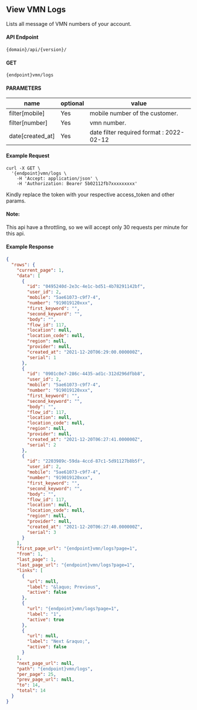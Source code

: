 ## View VMN Logs

Lists all message of VMN numbers of your account.

#### API Endpoint

```
{domain}/api/{version}/
```

#### GET

```
{endpoint}vmn/logs
```

#### PARAMETERS

| name             | optional | value                                    |
| ---------------- | -------- | ---------------------------------------- |
| filter[mobile]   | Yes      | mobile number of the customer.           |
| filter[number]   | Yes      | vmn number.                              |
| date[created_at] | Yes      | date filter required format : 2022-02-12 |

#### Example Request

```
curl -X GET \
  '{endpoint}vmn/logs \
    -H 'Accept: application/json' \
    -H 'Authorization: Bearer 5b02112fb7xxxxxxxxx'
```

Kindly replace the token with your respective access_token and other params.

#### Note:

This api have a throttling, so we will accept only 30 requests per minute for this api.

#### Example Response

```json
{
  "rows": {
    "current_page": 1,
    "data": [
      {
        "id": "0495240d-2e3c-4e1c-bd51-4b78291142bf",
        "user_id": 2,
        "mobile": "5ae61073-c9f7-4",
        "number": "919019120xxx",
        "first_keyword": "",
        "second_keyword": "",
        "body": "",
        "flow_id": 117,
        "location": null,
        "location_code": null,
        "region": null,
        "provider": null,
        "created_at": "2021-12-20T06:29:00.000000Z",
        "serial": 1
      },
      {
        "id": "0901c0e7-286c-4435-ad1c-312d296dfbb8",
        "user_id": 2,
        "mobile": "5ae61073-c9f7-4",
        "number": "919019120xxx",
        "first_keyword": "",
        "second_keyword": "",
        "body": "",
        "flow_id": 117,
        "location": null,
        "location_code": null,
        "region": null,
        "provider": null,
        "created_at": "2021-12-20T06:27:41.000000Z",
        "serial": 2
      },
      {
        "id": "2203989c-59da-4ccd-87c1-5d91127b8b5f",
        "user_id": 2,
        "mobile": "5ae61073-c9f7-4",
        "number": "919019120xxx",
        "first_keyword": "",
        "second_keyword": "",
        "body": "",
        "flow_id": 117,
        "location": null,
        "location_code": null,
        "region": null,
        "provider": null,
        "created_at": "2021-12-20T06:27:40.000000Z",
        "serial": 3
      }
    ],
    "first_page_url": "{endpoint}vmn/logs?page=1",
    "from": 1,
    "last_page": 1,
    "last_page_url": "{endpoint}vmn/logs?page=1",
    "links": [
      {
        "url": null,
        "label": "&laquo; Previous",
        "active": false
      },
      {
        "url": "{endpoint}vmn/logs?page=1",
        "label": "1",
        "active": true
      },
      {
        "url": null,
        "label": "Next &raquo;",
        "active": false
      }
    ],
    "next_page_url": null,
    "path": "{endpoint}vmn/logs",
    "per_page": 25,
    "prev_page_url": null,
    "to": 14,
    "total": 14
  }
}
```
